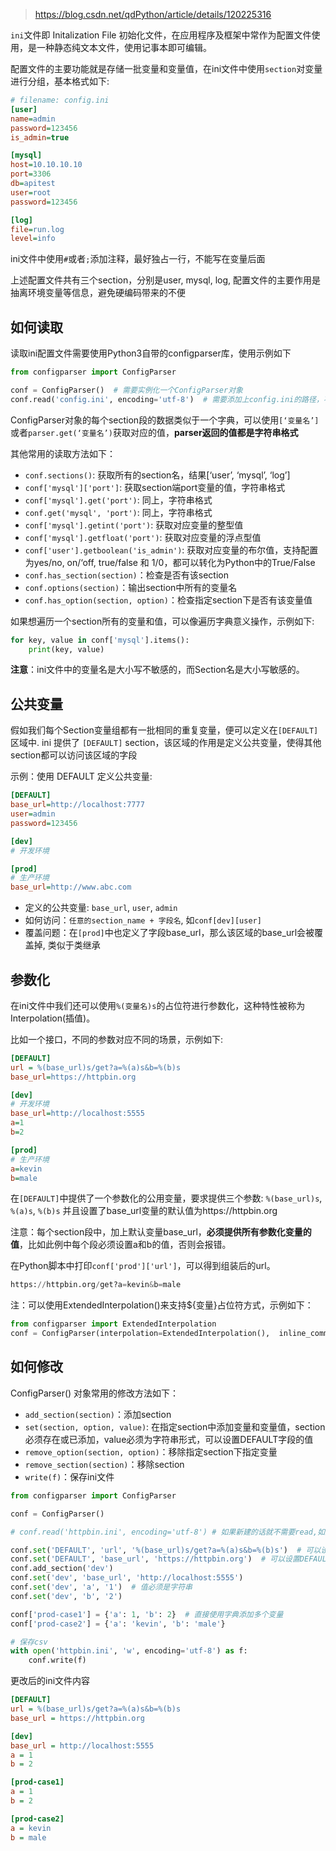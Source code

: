 > https://blog.csdn.net/qdPython/article/details/120225316

`ini`文件即 Initalization File 初始化文件，在应用程序及框架中常作为配置文件使用，是一种静态纯文本文件，使用记事本即可编辑。

配置文件的主要功能就是存储一批变量和变量值，在ini文件中使用`section`对变量进行分组，基本格式如下:

```ini
# filename: config.ini
[user]
name=admin
password=123456
is_admin=true

[mysql]
host=10.10.10.10
port=3306
db=apitest
user=root
password=123456

[log]
file=run.log
level=info
```

ini文件中使用`#`或者`;`添加注释，最好独占一行，不能写在变量后面

上述配置文件共有三个section，分别是user, mysql, log, 配置文件的主要作用是抽离环境变量等信息，避免硬编码带来的不便

## 如何读取

读取ini配置文件需要使用Python3自带的configparser库，使用示例如下

```python
from configparser import ConfigParser

conf = ConfigParser()  # 需要实例化一个ConfigParser对象
conf.read('config.ini', encoding='utf-8')  # 需要添加上config.ini的路径，不需要open打开，直接给文件路径就读取，
```

ConfigParser对象的每个section段的数据类似于一个字典，可以使用`[‘变量名’]`或者`parser.get(‘变量名’)`获取对应的值，**parser返回的值都是字符串格式**

其他常用的读取方法如下：

- `conf.sections()`: 获取所有的section名，结果[‘user’, ‘mysql’, ‘log’]
- `conf['mysql']['port']`: 获取section端port变量的值，字符串格式
- `conf['mysql'].get('port')`: 同上，字符串格式
- `conf.get('mysql', 'port')`: 同上，字符串格式
- `conf['mysql'].getint('port')`: 获取对应变量的整型值
- `conf['mysql'].getfloat('port')`: 获取对应变量的浮点型值
- `conf['user'].getboolean('is_admin')`: 获取对应变量的布尔值，支持配置为yes/no, on/‘off, true/false 和 1/0，都可以转化为Python中的True/False
- `conf.has_section(section)`：检查是否有该section
- `conf.options(section)`：输出section中所有的变量名
- `conf.has_option(section, option)`：检查指定section下是否有该变量值

如果想遍历一个section所有的变量和值，可以像遍历字典意义操作，示例如下:
```python
for key, value in conf['mysql'].items():
    print(key, value)
```

**注意**：ini文件中的变量名是大小写不敏感的，而Section名是大小写敏感的。

## 公共变量
假如我们每个Section变量组都有一批相同的重复变量，便可以定义在`[DEFAULT]`区域中.
ini 提供了 `[DEFAULT]` section，该区域的作用是定义公共变量，使得其他section都可以访问该区域的字段

示例：使用 DEFAULT 定义公共变量:

```ini
[DEFAULT]
base_url=http://localhost:7777
user=admin
password=123456

[dev]
# 开发环境

[prod]
# 生产环境
base_url=http://www.abc.com
```

- 定义的公共变量: `base_url`, `user`, `admin`
- 如何访问：`任意的section_name + 字段名`, 如`conf[dev][user]`
- 覆盖问题：在`[prod]`中也定义了字段base_url，那么该区域的base_url会被覆盖掉, 类似于类继承

## 参数化
在ini文件中我们还可以使用`%(变量名)s`的占位符进行参数化，这种特性被称为Interpolation(插值)。

比如一个接口，不同的参数对应不同的场景，示例如下:
```ini
[DEFAULT]
url = %(base_url)s/get?a=%(a)s&b=%(b)s
base_url=https://httpbin.org

[dev]
# 开发环境
base_url=http://localhost:5555
a=1
b=2

[prod]
# 生产环境
a=kevin
b=male
```

在`[DEFAULT]`中提供了一个参数化的公用变量，要求提供三个参数: `%(base_url)s`, `%(a)s`, `%(b)s`
并且设置了base_url变量的默认值为https://httpbin.org

注意：每个section段中，加上默认变量base_url，**必须提供所有参数化变量的值**，比如此例中每个段必须设置a和b的值，否则会报错。

在Python脚本中打印`conf['prod']['url']`，可以得到组装后的url。
```python
https://httpbin.org/get?a=kevin&b=male
```

注：可以使用ExtendedInterpolation()来支持${变量}占位符方式，示例如下：

```python
from configparser import ExtendedInterpolation
conf = ConfigParser(interpolation=ExtendedInterpolation(),  inline_comment_prefixes=['#', ';'],allow_no_value=True)
```

## 如何修改

ConfigParser() 对象常用的修改方法如下：

- `add_section(section)`：添加section
- `set(section, option, value)`: 在指定section中添加变量和变量值，section必须存在或已添加，value必须为字符串形式，可以设置DEFAULT字段的值
- `remove_option(section, option)`：移除指定section下指定变量
- `remove_section(section)`：移除section
- `write(f)`：保存ini文件

```python
from configparser import ConfigParser

conf = ConfigParser()

# conf.read('httpbin.ini', encoding='utf-8') # 如果新建的话就不需要read,如果修改则需要使用read打开

conf.set('DEFAULT', 'url', '%(base_url)s/get?a=%(a)s&b=%(b)s')  # 可以设置DEFAULT段的值
conf.set('DEFAULT', 'base_url', 'https://httpbin.org')  # 可以设置DEFAULT段的值
conf.add_section('dev')
conf.set('dev', 'base_url', 'http://localhost:5555')
conf.set('dev', 'a', '1')  # 值必须是字符串
conf.set('dev', 'b', '2')

conf['prod-case1'] = {'a': 1, 'b': 2}  # 直接使用字典添加多个变量
conf['prod-case2'] = {'a': 'kevin', 'b': 'male'}

# 保存csv
with open('httpbin.ini', 'w', encoding='utf-8') as f:
    conf.write(f)
```

更改后的ini文件内容
```ini
[DEFAULT]
url = %(base_url)s/get?a=%(a)s&b=%(b)s
base_url = https://httpbin.org

[dev]
base_url = http://localhost:5555
a = 1
b = 2

[prod-case1]
a = 1
b = 2

[prod-case2]
a = kevin
b = male
```

